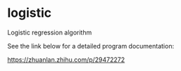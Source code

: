 # logistic
Logistic regression algorithm 

See the link below for a detailed program documentation: 

https://zhuanlan.zhihu.com/p/29472272
